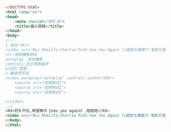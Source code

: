 
<BlogInfo id="160" title="37.插入视频" author="白日梦想猿" pv=0 read_times=0 pre_cost_time="0分32秒" category="html5学习" tag_list="['html5学习']" create_time="2020.07.15 22:55:58" update_time="2020.07.16 13:13:29" />

```html
<!DOCTYPE html>
<html lang="en">
<head>
    <meta charset="UTF-8">
    <title>插入视频</title>
</head>
<body>
<!--
1.语法:<br>
<video src="Wiz Khalifa-Charlie Puth-See You Again (《速度与激情7》电影片尾曲)(蓝光).mp4" autoplay="autoplay" controls width="1500"></video>
src:视频播放地址
autoplay：自动播放
controls:显示控制组件
width:宽度
2.兼容性写法
<video autoplay="autoplay" controls width="500">
    <source src="视频格式1">
    <source src="视频格式2">
    <source src="视频格式3">

</video>
-->
<h3>好久不见,希望再次《see you again》,哈哈哈</h3>
<video src="Wiz Khalifa-Charlie Puth-See You Again (《速度与激情7》电影片尾曲)(蓝光).mp4" autoplay="autoplay" loop="-1" controls width="800" AUTOFOCUS="autofocus"></video>
</body>
</html>
```

